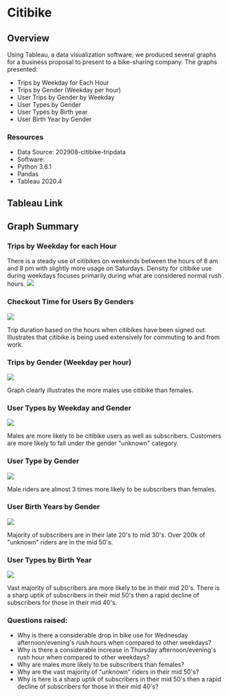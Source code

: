 # Citibike
## Overview
Using Tableau, a data visualization software;  we produced several graphs for a  business proposal to present to a bike-sharing company.  The graphs presented:
- Trips by Weekday for Each Hour
- Trips by Gender (Weekday per hour)
- User Trips by Gender by Weekday
- User Types by Gender
- User Types by Birth year
- User Birth Year by Gender
### Resources
- Data Source: 202908-citibike-tripdata
- Software:
 - Python 3.6.1
 - Pandas
 - Tableau 2020.4

## Tableau Link


## Graph Summary

### Trips by Weekday for each Hour

There is a steady use of citibikes on weekends between the hours of 8 am and 8 pm with slightly more usage on Saturdays.  Density for citibike use during weekdays focuses primarily during what are considered normal rush hours.
![](Resources/Trips_by_Weekday_for_each_Hour.png)

### Checkout Time for Users By Genders

![](Resources/Checkout_Time_by_Gender.png)

Trip duration based on the hours when citibikes have been signed out.  Illustrates that citibike is being used extensively for commuting to and from work.


### Trips by Gender (Weekday per hour)
![](Resources/Trips_by_Gender(Weekday_per_Hour).png)


Graph clearly illustrates the more males use citibike than females.



### User Types by Weekday and Gender
![](Resources/User_Types_by_Gender_by_Weekday.png)

Males are more likely to be citibike users as well as subscribers.  Customers are more likely to fall under the gender "unknown" category.


### User Type by Gender
![](Resources/User_Types_by_Gender.png)

Male riders are almost 3 times more likely to be subscribers than females.


### User Birth Years by Gender
![](Resources/User_Birth_Year_by_Gender.png)

Majority of subscribers are in their late 20's to mid 30's.  Over 200k of "unknown" riders are in the mid 50's.


### User Types by Birth Year
![](Resources/User_Types_by_Birth_Year.png)

Vast majority of subscribers are more likely to be in their mid 20's.  There is a sharp uptik of subscribers in their mid 50's then a rapid decline of subscribers for those in their mid 40's.

    
### Questions raised:
- Why is there a considerable drop in bike use for Wednesday afternoon/evening's rush hours when compared to other weekdays?
- Why is there a considerable increase in Thursday afternoon/evening's rush hour when compared to other weekdays?
- Why are males more likely to be subscribers than females?
- Why are the vast majority of "unknown" riders in their mid 50's?
- Why is here is a sharp uptik of subscribers in their mid 50's then a rapid decline of subscribers for those in their mid 40's?


